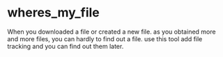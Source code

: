 # wheres_my_file
When you downloaded a file or created a new file. as you obtained more and more files, you can hardly to find out a file. use this tool add file tracking and you can find out them later.
